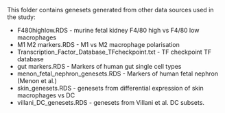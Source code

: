 This folder contains genesets generated from other data sources used in the study:

* F480highlow.RDS - murine fetal kidney F4/80 high vs F4/80 low macrophages
* M1 M2 markers.RDS	 - M1 vs M2 macrophage polarisation
* Transcription_Factor_Database_TFcheckpoint.txt - TF checkpoint TF database
* gut markers.RDS	- Markers of human gut single cell types
* menon_fetal_nephron_genesets.RDS - Markers of human fetal nephron (Menon et al.) 
* skin_genesets.RDS - genesets from differential expression of skin macrophages vs DC
* villani_DC_genesets.RDS - genesets from Villani et al. DC subsets.
